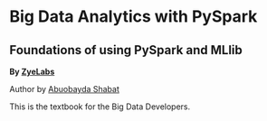 Big Data Analytics with PySpark
======================================

Foundations of using PySpark and MLlib
-------------------------------

**By [ZyeLabs](https://www.zyelabs.net)**

Author by [Abuobayda Shabat](https://www.linkedin.com/in/abuobayda/)

This is the textbook for the Big Data Developers.
